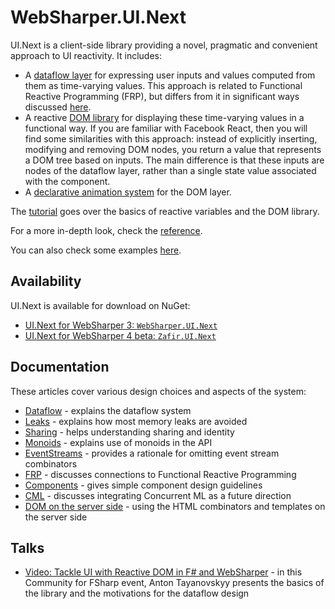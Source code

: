 # WebSharper.UI.Next

UI.Next is a client-side library providing a novel, pragmatic and convenient approach to UI reactivity. It includes:

* A [dataflow layer](UINext-Dataflow.md) for expressing user inputs and values computed from them as time-varying values. This approach is related to Functional Reactive Programming (FRP), but differs from it in significant ways discussed [here](UINext-FRP.md).
* A reactive [DOM library](#dom) for displaying these time-varying values in a functional way. If you are familiar with Facebook React, then you will find some similarities with this approach: instead of explicitly inserting, modifying and removing DOM nodes, you return a value that represents a DOM tree based on inputs. The main difference is that these inputs are nodes of the dataflow layer, rather than a single state value associated with the component.
* A [declarative animation system](#animation) for the DOM layer.

The [tutorial](UINext-Tutorial.md) goes over the basics of reactive variables and the DOM library.

For a more in-depth look, check the [reference](UINext-API.md).

You can also check some examples [here](http://intellifactory.github.io/websharper.ui.next.samples/).

## Availability

UI.Next is available for download on NuGet:

* [UI.Next for WebSharper 3: `WebSharper.UI.Next`](https://nuget.org/packages/WebSharper.UI.Next)
* [UI.Next for WebSharper 4 beta: `Zafir.UI.Next`](https://nuget.org/packages/Zafir.UI.Next)

## Documentation

These articles cover various design choices and aspects of the system:

* [Dataflow](UINext-Dataflow.md) - explains the dataflow system
* [Leaks](UINext-Leaks.md) - explains how most memory leaks are avoided
* [Sharing](UINext-Sharing.md) - helps understanding sharing and identity
* [Monoids](UINext-Monoids.md) - explains use of monoids in the API
* [EventStreams](UINext-EventStreams.md) - provides a rationale for omitting event stream combinators
* [FRP](UINext-FRP.md) - discusses connections to Functional Reactive Programming
* [Components](UINext-Components.md) - gives simple component design guidelines
* [CML](UINext-CML.md) - discusses integrating Concurrent ML as a future direction 
* [DOM on the server side](ClientServer.md) - using the HTML combinators and templates on the server side

## Talks

* [Video: Tackle UI with Reactive DOM in F# and WebSharper](https://www.youtube.com/watch?v=wEkS09s3KBc) - in this Community for FSharp event, Anton Tayanovskyy presents the basics of the library and the motivations for the dataflow design 
